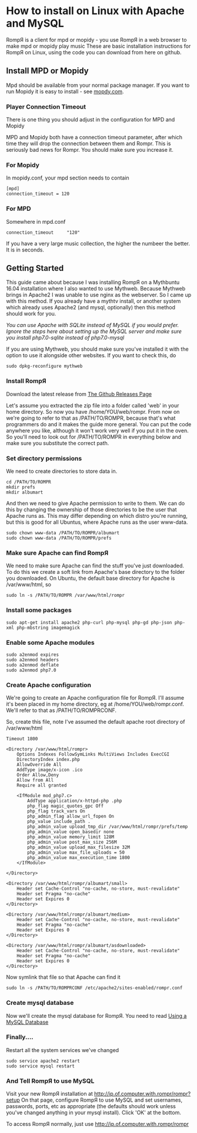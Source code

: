 # How to install on Linux with Apache and MySQL

RompЯ is a client for mpd or mopidy - you use RompЯ in a web browser to make mpd or mopidy play music
These are basic installation instructions for RompЯ on Linux, using the code you can download from here on github.

## Install MPD or Mopidy

Mpd should be available from your normal package manager. If you want to run Mopidy it is easy to install -  see [mopdy.com](http://www.mopidy.com).


### Player Connection Timeout

There is one thing you should adjust in the configuration for MPD and Mopidy

MPD and Mopidy both have a connection timeout parameter, after which time they will drop the connection between them and Rompr. This is seriously bad news for Rompr. You should make sure you increase it.

### For Mopidy

In mopidy.conf, your mpd section needs to contain

    [mpd]
    connection_timeout = 120

### For MPD

Somewhere in mpd.conf

    connection_timeout     "120"


If you have a very large music collection, the higher the numbeer the better. It is in seconds.

## Getting Started

This guide came about because I was installing RompЯ on a Mythbuntu 16.04 installation where I also wanted to use Mythweb. Because Mythweb brings in Apache2 I was unable to use nginx as the webserver. So I came up with this method. If you already have a mythtv install, or another system which already uses Apache2 (and mysql, optionally) then this method should work for you.

_You can use Apache with SQLite instead of MySQL if you would prefer. Ignore the steps here about setting up the MySQL server and make sure you install php7.0-sqlite instead of php7.0-mysql_

If you are using Mythweb, you should make sure you've installed it with the option to use it alongside other websites. If you want to check this, do

    sudo dpkg-reconfigure mythweb

### Install RompЯ

Download the latest release from [The Github Releases Page](https://github.com/fatg3erman/RompR/releases)

Let's assume you extracted the zip file into a folder called 'web' in your home directory. So now you have /home/YOU/web/rompr. From now on we're going to refer to that as /PATH/TO/ROMPR, because that's what programmers do and it makes the guide more general. You can put the code anywhere you like, although it won't work very well if you put it in the oven. So you'll need to look out for /PATH/TO/ROMPR in everything below and make sure you substitute the correct path.

### Set directory permissions

We need to create directories to store data in.

    cd /PATH/TO/ROMPR
    mkdir prefs
    mkdir albumart


And then we need to give Apache permission to write to them. We can do this by changing the ownership of those directories to be the user that Apache runs as. This may differ depending on which distro you're running, but this is good for all Ubuntus, where Apache runs as the user www-data.

    sudo chown www-data /PATH/TO/ROMPR/albumart
    sudo chown www-data /PATH/TO/ROMPR/prefs


### Make sure Apache can find RompЯ

We need to make sure Apache can find the stuff you've just downloaded. To do this we create a soft link from Apache's base directory to the folder you downloaded. On Ubuntu, the default base directory for Apache is /var/www/html, so

    sudo ln -s /PATH/TO/ROMPR /var/www/html/rompr


### Install some packages

`sudo apt-get install apache2 php-curl php-mysql php-gd php-json php-xml php-mbstring imagemagick`


### Enable some Apache modules

    sudo a2enmod expires
    sudo a2enmod headers
    sudo a2enmod deflate
    sudo a2enmod php7.0


### Create Apache configuration

We're going to create an Apache configuration file for RompЯ. I'll assume it's been placed in my home directory, eg at /home/YOU/web/rompr.conf. We'll refer to that as /PATH/TO/ROMPRCONF.

So, create this file, note I've assumed the default apache root directory of /var/www/html

    Timeout 1800

    <Directory /var/www/html/rompr>
        Options Indexes FollowSymLinks MultiViews Includes ExecCGI
        DirectoryIndex index.php
        AllowOverride All
        AddType image/x-icon .ico
        Order Allow,Deny
        Allow from All
        Require all granted

        <IfModule mod_php7.c>
            AddType application/x-httpd-php .php
            php_flag magic_quotes_gpc Off
            php_flag track_vars On
            php_admin_flag allow_url_fopen On
            php_value include_path .
            php_admin_value upload_tmp_dir /var/www/html/rompr/prefs/temp
            php_admin_value open_basedir none
            php_admin_value memory_limit 128M
            php_admin_value post_max_size 256M
            php_admin_value upload_max_filesize 32M
            php_admin_value max_file_uploads = 50                
            php_admin_value max_execution_time 1800         
        </IfModule>

    </Directory>

    <Directory /var/www/html/rompr/albumart/small>
        Header set Cache-Control "no-cache, no-store, must-revalidate"
        Header set Pragma "no-cache"
        Header set Expires 0
    </Directory>

    <Directory /var/www/html/rompr/albumart/medium>
        Header set Cache-Control "no-cache, no-store, must-revalidate"
        Header set Pragma "no-cache"
        Header set Expires 0
    </Directory>

    <Directory /var/www/html/rompr/albumart/asdownloaded>
        Header set Cache-Control "no-cache, no-store, must-revalidate"
        Header set Pragma "no-cache"
        Header set Expires 0
    </Directory>

Now symlink that file so that Apache can find it

    sudo ln -s /PATH/TO/ROMPRCONF /etc/apache2/sites-enabled/rompr.conf

### Create mysql database

Now we'll create the mysql database for RompЯ. You need to read [Using a MySQL Database](/RompR/Using-a-MySQL-server)

### Finally....

Restart all the system services we've changed

    sudo service apache2 restart
    sudo service mysql restart

### And Tell RompЯ to use MySQL

Visit your new RompЯ installation at http://ip.of.computer.with.rompr/rompr?setup
On that page, configure RompЯ to use MySQL and set usernames, passwords, ports, etc as appropriate (the defaults should work unless you've changed anything in your mysql install). Click 'OK' at the bottom.

To access RompЯ normally, just use http://ip.of.computer.with.rompr/rompr
